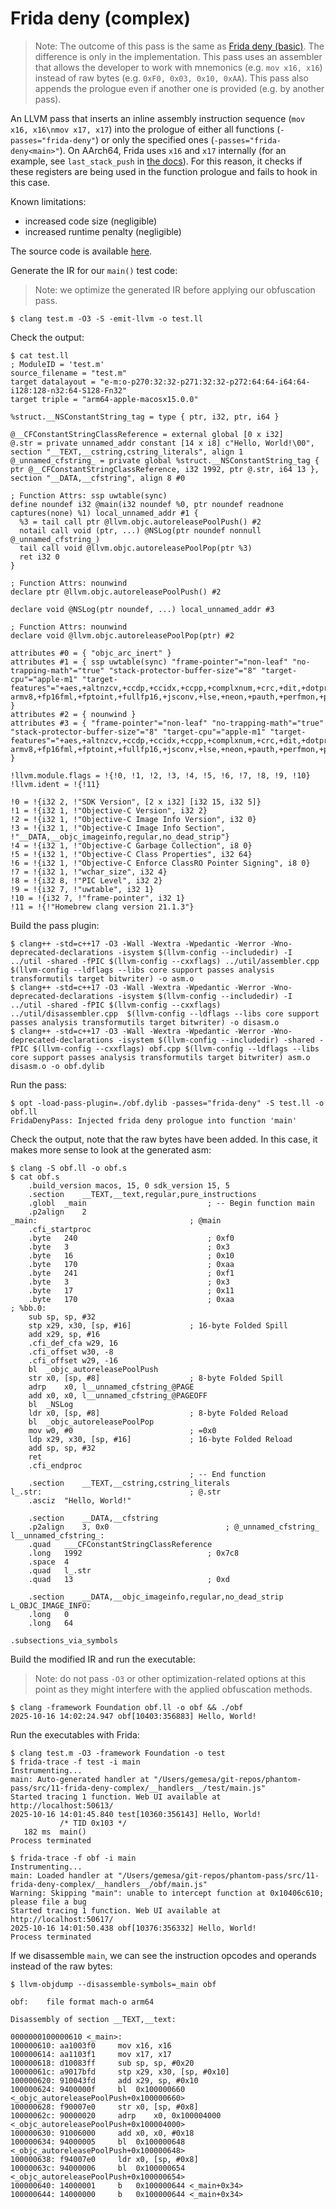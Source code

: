 # Frida deny (complex)

> Note: The outcome of this pass is the same as [Frida deny (basic)](./10-frida-deny-basic.md). The difference is only in the implementation. This pass uses an assembler that allows the developer to work with mnemonics (e.g. `mov x16, x16`) instead of raw bytes (e.g. `0xF0, 0x03, 0x10, 0xAA`). This pass also appends the prologue even if another one is provided (e.g. by another pass).

An LLVM pass that inserts an inline assembly instruction sequence (`mov x16, x16\nmov x17, x17`) into the prologue of either all functions (`-passes="frida-deny"`) or only the specified ones (`-passes="frida-deny<main>"`). On AArch64, Frida uses `x16` and `x17` internally (for an example, see `last_stack_push` in [the docs](https://frida.re/docs/stalker/)). For this reason, it checks if these registers are being used in the function prologue and fails to hook in this case.

Known limitations:
- increased code size (negligible)
- increased runtime penalty (negligible)

The source code is available [here](https://github.com/gemesa/phantom-pass/tree/main/src/11-frida-deny-complex).

Generate the IR for our `main()` test code:

> Note: we optimize the generated IR before applying our obfuscation pass.

```
$ clang test.m -O3 -S -emit-llvm -o test.ll
```

Check the output:

```
$ cat test.ll
; ModuleID = 'test.m'
source_filename = "test.m"
target datalayout = "e-m:o-p270:32:32-p271:32:32-p272:64:64-i64:64-i128:128-n32:64-S128-Fn32"
target triple = "arm64-apple-macosx15.0.0"

%struct.__NSConstantString_tag = type { ptr, i32, ptr, i64 }

@__CFConstantStringClassReference = external global [0 x i32]
@.str = private unnamed_addr constant [14 x i8] c"Hello, World!\00", section "__TEXT,__cstring,cstring_literals", align 1
@_unnamed_cfstring_ = private global %struct.__NSConstantString_tag { ptr @__CFConstantStringClassReference, i32 1992, ptr @.str, i64 13 }, section "__DATA,__cfstring", align 8 #0

; Function Attrs: ssp uwtable(sync)
define noundef i32 @main(i32 noundef %0, ptr noundef readnone captures(none) %1) local_unnamed_addr #1 {
  %3 = tail call ptr @llvm.objc.autoreleasePoolPush() #2
  notail call void (ptr, ...) @NSLog(ptr noundef nonnull @_unnamed_cfstring_)
  tail call void @llvm.objc.autoreleasePoolPop(ptr %3)
  ret i32 0
}

; Function Attrs: nounwind
declare ptr @llvm.objc.autoreleasePoolPush() #2

declare void @NSLog(ptr noundef, ...) local_unnamed_addr #3

; Function Attrs: nounwind
declare void @llvm.objc.autoreleasePoolPop(ptr) #2

attributes #0 = { "objc_arc_inert" }
attributes #1 = { ssp uwtable(sync) "frame-pointer"="non-leaf" "no-trapping-math"="true" "stack-protector-buffer-size"="8" "target-cpu"="apple-m1" "target-features"="+aes,+altnzcv,+ccdp,+ccidx,+ccpp,+complxnum,+crc,+dit,+dotprod,+flagm,+fp-armv8,+fp16fml,+fptoint,+fullfp16,+jsconv,+lse,+neon,+pauth,+perfmon,+predres,+ras,+rcpc,+rdm,+sb,+sha2,+sha3,+specrestrict,+ssbs,+v8.1a,+v8.2a,+v8.3a,+v8.4a,+v8a" }
attributes #2 = { nounwind }
attributes #3 = { "frame-pointer"="non-leaf" "no-trapping-math"="true" "stack-protector-buffer-size"="8" "target-cpu"="apple-m1" "target-features"="+aes,+altnzcv,+ccdp,+ccidx,+ccpp,+complxnum,+crc,+dit,+dotprod,+flagm,+fp-armv8,+fp16fml,+fptoint,+fullfp16,+jsconv,+lse,+neon,+pauth,+perfmon,+predres,+ras,+rcpc,+rdm,+sb,+sha2,+sha3,+specrestrict,+ssbs,+v8.1a,+v8.2a,+v8.3a,+v8.4a,+v8a" }

!llvm.module.flags = !{!0, !1, !2, !3, !4, !5, !6, !7, !8, !9, !10}
!llvm.ident = !{!11}

!0 = !{i32 2, !"SDK Version", [2 x i32] [i32 15, i32 5]}
!1 = !{i32 1, !"Objective-C Version", i32 2}
!2 = !{i32 1, !"Objective-C Image Info Version", i32 0}
!3 = !{i32 1, !"Objective-C Image Info Section", !"__DATA,__objc_imageinfo,regular,no_dead_strip"}
!4 = !{i32 1, !"Objective-C Garbage Collection", i8 0}
!5 = !{i32 1, !"Objective-C Class Properties", i32 64}
!6 = !{i32 1, !"Objective-C Enforce ClassRO Pointer Signing", i8 0}
!7 = !{i32 1, !"wchar_size", i32 4}
!8 = !{i32 8, !"PIC Level", i32 2}
!9 = !{i32 7, !"uwtable", i32 1}
!10 = !{i32 7, !"frame-pointer", i32 1}
!11 = !{!"Homebrew clang version 21.1.3"}
```

Build the pass plugin:

```
$ clang++ -std=c++17 -O3 -Wall -Wextra -Wpedantic -Werror -Wno-deprecated-declarations -isystem $(llvm-config --includedir) -I ../util -shared -fPIC $(llvm-config --cxxflags) ../util/assembler.cpp  $(llvm-config --ldflags --libs core support passes analysis transformutils target bitwriter) -o asm.o
$ clang++ -std=c++17 -O3 -Wall -Wextra -Wpedantic -Werror -Wno-deprecated-declarations -isystem $(llvm-config --includedir) -I ../util -shared -fPIC $(llvm-config --cxxflags) ../util/disassembler.cpp  $(llvm-config --ldflags --libs core support passes analysis transformutils target bitwriter) -o disasm.o
$ clang++ -std=c++17 -O3 -Wall -Wextra -Wpedantic -Werror -Wno-deprecated-declarations -isystem $(llvm-config --includedir) -shared -fPIC $(llvm-config --cxxflags) obf.cpp $(llvm-config --ldflags --libs core support passes analysis transformutils target bitwriter) asm.o disasm.o -o obf.dylib
```

Run the pass:

```
$ opt -load-pass-plugin=./obf.dylib -passes="frida-deny" -S test.ll -o obf.ll
FridaDenyPass: Injected frida deny prologue into function 'main'
```

Check the output, note that the raw bytes have been added. In this case, it makes more sense to look at the generated asm:

```
$ clang -S obf.ll -o obf.s
$ cat obf.s
	.build_version macos, 15, 0	sdk_version 15, 5
	.section	__TEXT,__text,regular,pure_instructions
	.globl	_main                           ; -- Begin function main
	.p2align	2
_main:                                  ; @main
	.cfi_startproc
	.byte	240                             ; 0xf0
	.byte	3                               ; 0x3
	.byte	16                              ; 0x10
	.byte	170                             ; 0xaa
	.byte	241                             ; 0xf1
	.byte	3                               ; 0x3
	.byte	17                              ; 0x11
	.byte	170                             ; 0xaa
; %bb.0:
	sub	sp, sp, #32
	stp	x29, x30, [sp, #16]             ; 16-byte Folded Spill
	add	x29, sp, #16
	.cfi_def_cfa w29, 16
	.cfi_offset w30, -8
	.cfi_offset w29, -16
	bl	_objc_autoreleasePoolPush
	str	x0, [sp, #8]                    ; 8-byte Folded Spill
	adrp	x0, l__unnamed_cfstring_@PAGE
	add	x0, x0, l__unnamed_cfstring_@PAGEOFF
	bl	_NSLog
	ldr	x0, [sp, #8]                    ; 8-byte Folded Reload
	bl	_objc_autoreleasePoolPop
	mov	w0, #0                          ; =0x0
	ldp	x29, x30, [sp, #16]             ; 16-byte Folded Reload
	add	sp, sp, #32
	ret
	.cfi_endproc
                                        ; -- End function
	.section	__TEXT,__cstring,cstring_literals
l_.str:                                 ; @.str
	.asciz	"Hello, World!"

	.section	__DATA,__cfstring
	.p2align	3, 0x0                          ; @_unnamed_cfstring_
l__unnamed_cfstring_:
	.quad	___CFConstantStringClassReference
	.long	1992                            ; 0x7c8
	.space	4
	.quad	l_.str
	.quad	13                              ; 0xd

	.section	__DATA,__objc_imageinfo,regular,no_dead_strip
L_OBJC_IMAGE_INFO:
	.long	0
	.long	64

.subsections_via_symbols
```

Build the modified IR and run the executable:

> Note: do not pass `-O3` or other optimization-related options at this point as they might interfere with the applied obfuscation methods.

```
$ clang -framework Foundation obf.ll -o obf && ./obf
2025-10-16 14:02:24.947 obf[10403:356883] Hello, World!
```

Run the executables with Frida:

```
$ clang test.m -O3 -framework Foundation -o test
$ frida-trace -f test -i main
Instrumenting...                                                        
main: Auto-generated handler at "/Users/gemesa/git-repos/phantom-pass/src/11-frida-deny-complex/__handlers__/test/main.js"
Started tracing 1 function. Web UI available at http://localhost:50613/ 
2025-10-16 14:01:45.840 test[10360:356143] Hello, World!
           /* TID 0x103 */
   182 ms  main()
Process terminated
```

```
$ frida-trace -f obf -i main 
Instrumenting...                                                        
main: Loaded handler at "/Users/gemesa/git-repos/phantom-pass/src/11-frida-deny-complex/__handlers__/obf/main.js"
Warning: Skipping "main": unable to intercept function at 0x10406c610; please file a bug
Started tracing 1 function. Web UI available at http://localhost:50617/ 
2025-10-16 14:01:50.438 obf[10376:356332] Hello, World!
Process terminated
```

If we disassemble `main`, we can see the instruction opcodes and operands instead of the raw bytes:

```
$ llvm-objdump --disassemble-symbols=_main obf

obf:	file format mach-o arm64

Disassembly of section __TEXT,__text:

0000000100000610 <_main>:
100000610: aa1003f0    	mov	x16, x16
100000614: aa1103f1    	mov	x17, x17
100000618: d10083ff    	sub	sp, sp, #0x20
10000061c: a9017bfd    	stp	x29, x30, [sp, #0x10]
100000620: 910043fd    	add	x29, sp, #0x10
100000624: 9400000f    	bl	0x100000660 <_objc_autoreleasePoolPush+0x100000660>
100000628: f90007e0    	str	x0, [sp, #0x8]
10000062c: 90000020    	adrp	x0, 0x100004000 <_objc_autoreleasePoolPush+0x100004000>
100000630: 91006000    	add	x0, x0, #0x18
100000634: 94000005    	bl	0x100000648 <_objc_autoreleasePoolPush+0x100000648>
100000638: f94007e0    	ldr	x0, [sp, #0x8]
10000063c: 94000006    	bl	0x100000654 <_objc_autoreleasePoolPush+0x100000654>
100000640: 14000001    	b	0x100000644 <_main+0x34>
100000644: 14000000    	b	0x100000644 <_main+0x34>
```

